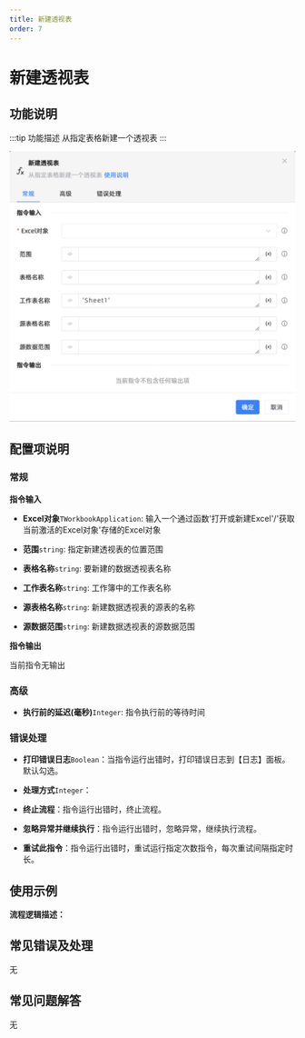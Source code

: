 ```yaml
---
title: 新建透视表
order: 7
---
```


# 新建透视表

## 功能说明

:::tip 功能描述
从指定表格新建一个透视表
:::

![新建透视表](../../../../assets/新建透视表_command.png)

## 配置项说明

### 常规

**指令输入**

- **Excel对象**`TWorkbookApplication`: 输入一个通过函数'打开或新建Excel'/'获取当前激活的Excel对象'存储的Excel对象

- **范围**`string`: 指定新建透视表的位置范围

- **表格名称**`string`: 要新建的数据透视表名称

- **工作表名称**`string`: 工作簿中的工作表名称

- **源表格名称**`string`: 新建数据透视表的源表的名称

- **源数据范围**`string`: 新建数据透视表的源数据范围


**指令输出**

当前指令无输出

### 高级

- **执行前的延迟(毫秒)**`Integer`: 指令执行前的等待时间

### 错误处理

- **打印错误日志**`Boolean`：当指令运行出错时，打印错误日志到【日志】面板。默认勾选。

- **处理方式**`Integer`：

 - **终止流程**：指令运行出错时，终止流程。

 - **忽略异常并继续执行**：指令运行出错时，忽略异常，继续执行流程。

 - **重试此指令**：指令运行出错时，重试运行指定次数指令，每次重试间隔指定时长。

## 使用示例

**流程逻辑描述：** 

## 常见错误及处理

无

## 常见问题解答

无

